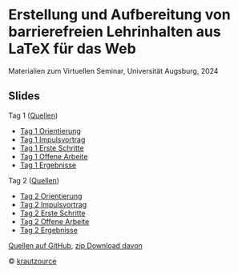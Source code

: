 # Erstellung und Aufbereitung von barrierefreien Lehrinhalten aus LaTeX für das Web

Materialien zum Virtuellen Seminar, Universität Augsburg, 2024

## Slides

Tag 1 ([Quellen](https://github.com/krautzource/workshop-augsburg-2024/tree/main/teil1/))

- [Tag 1 Orientierung](https://krautzource.github.io/workshop-augsburg-2024/teil1/1-orientierung/)
- [Tag 1 Impulsvortrag](https://krautzource.github.io/workshop-augsburg-2024/teil1/2-impulsvortrag/)
- [Tag 1 Erste Schritte](https://krautzource.github.io/workshop-augsburg-2024/teil1/3-ersteSchritte/)
- [Tag 1 Offene Arbeite](https://krautzource.github.io/workshop-augsburg-2024/teil1/4-offeneArbeit/)
- [Tag 1 Ergebnisse](https://krautzource.github.io/workshop-augsburg-2024/teil1/5-ergebnisse/)

Tag 2 ([Quellen](https://github.com/krautzource/workshop-augsburg-2024/tree/main/teil2/))

- [Tag 2 Orientierung](https://krautzource.github.io/workshop-augsburg-2024/teil2/1-orientierung/)
- [Tag 2 Impulsvortrag](https://krautzource.github.io/workshop-augsburg-2024/teil2/2-impulsvortrag/)
- [Tag 2 Erste Schritte](https://krautzource.github.io/workshop-augsburg-2024/teil2/3-ersteSchritte/)
- [Tag 2 Offene Arbeite](https://krautzource.github.io/workshop-augsburg-2024/teil2/4-offeneArbeit/)
- [Tag 2 Ergebnisse](https://krautzource.github.io/workshop-augsburg-2024/teil2/5-ergebnisse/)


[Quellen auf GitHub](https://github.com/krautzource/workshop-augsburg-2024), [zip Download davon](https://github.com/krautzource/workshop-augsburg-2024/archive/refs/heads/main.zip)

© [krautzource](https://krautzource.com)
